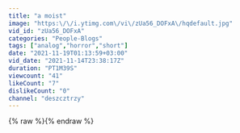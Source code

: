 ```yaml
---
title: "a moist"
image: "https:\/\/i.ytimg.com\/vi\/zUa56_DOFxA\/hqdefault.jpg"
vid_id: "zUa56_DOFxA"
categories: "People-Blogs"
tags: ["analog","horror","short"]
date: "2021-11-19T01:13:59+03:00"
vid_date: "2021-11-14T23:38:17Z"
duration: "PT1M39S"
viewcount: "41"
likeCount: "7"
dislikeCount: "0"
channel: "deszcztrzy"
---
```

{% raw %}{% endraw %}
